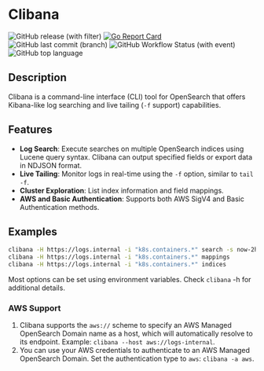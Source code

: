 # Clibana
![GitHub release (with filter)](https://img.shields.io/github/v/release/ivoronin/clibana)
[![Go Report Card](https://goreportcard.com/badge/github.com/ivoronin/clibana)](https://goreportcard.com/report/github.com/ivoronin/clibana)
![GitHub last commit (branch)](https://img.shields.io/github/last-commit/ivoronin/clibana/main)
![GitHub Workflow Status (with event)](https://img.shields.io/github/actions/workflow/status/ivoronin/clibana/main.yml)
![GitHub top language](https://img.shields.io/github/languages/top/ivoronin/clibana)

## Description

Clibana is a command-line interface (CLI) tool for OpenSearch that offers Kibana-like log searching and live tailing (`-f` support) capabilities.

## Features

- **Log Search**: Execute searches on multiple OpenSearch indices using Lucene query syntax. Clibana can output specified fields or export data in NDJSON format.
- **Live Tailing**: Monitor logs in real-time using the `-f` option, similar to `tail -f`.
- **Cluster Exploration**: List index information and field mappings.
- **AWS and Basic Authentication**: Supports both AWS SigV4 and Basic Authentication methods.

## Examples

```bash
clibana -H https://logs.internal -i "k8s.containers.*" search -s now-2h -e now-1h "kubernetes.pod_name:*nginx*"
clibana -H https://logs.internal -i "k8s.containers.*" mappings
clibana -H https://logs.internal -i "k8s.containers.*" indices
```

Most options can be set using environment variables. Check `clibana` -h for additional details.

### AWS Support

1. Clibana supports the `aws://` scheme to specify an AWS Managed OpenSearch Domain name as a host, which will automatically resolve to its endpoint. Example: `clibana --host aws://logs-internal`.
2. You can use your AWS credentials to authenticate to an AWS Managed OpenSearch Domain. Set the authentication type to `aws`: `clibana -a aws`.